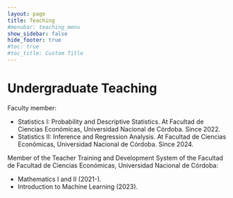 ```yaml
---
layout: page
title: Teaching
#menubar: teaching_menu
show_sidebar: false
hide_footer: true
#toc: true
#toc_title: Custom Title
---
```


 

# <i class="fas fa-chalkboard-teacher"></i> Undergraduate Teaching

Faculty member:
* Statistics I: Probability and Descriptive Statistics. At Facultad de Ciencias Económicas, Universidad Nacional de Córdoba. Since 2022. 
* Statistics II: Inference and Regression Analysis. At Facultad de Ciencias Económicas, Universidad Nacional de Córdoba. Since 2024. 

Member of the Teacher Training and Development System of the Facultad de Facultad de Ciencias Económicas, Universidad Nacional de Córdoba: 
* Mathematics I and II (2021-).
* Introduction to Machine Learning (2023).
